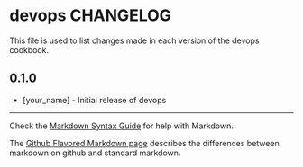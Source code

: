 devops CHANGELOG
================

This file is used to list changes made in each version of the devops cookbook.

0.1.0
-----
- [your_name] - Initial release of devops

- - -
Check the [Markdown Syntax Guide](http://daringfireball.net/projects/markdown/syntax) for help with Markdown.

The [Github Flavored Markdown page](http://github.github.com/github-flavored-markdown/) describes the differences between markdown on github and standard markdown.
